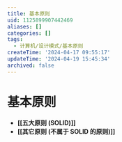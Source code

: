 ```yaml
---
title: 基本原则
uid: 1125899907442469
aliases: []
categories: []
tags:
  - 计算机/设计模式/基本原则
createTime: '2024-04-17 09:55:17'
updateTime: '2024-04-19 15:45:34'
archived: false
---
```


# 基本原则

- **[[五大原则 (SOLID)]]**
- **[[其它原则 (不属于 SOLID 的原则)]]**
